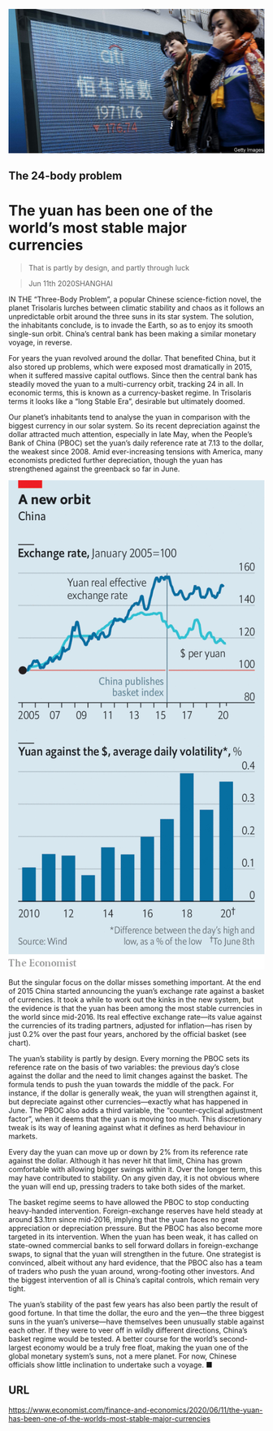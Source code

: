 ![](./images/20200613_FNP503.jpg)

## The 24-body problem

# The yuan has been one of the world’s most stable major currencies

> That is partly by design, and partly through luck

> Jun 11th 2020SHANGHAI

IN THE “Three-Body Problem”, a popular Chinese science-fiction novel, the planet Trisolaris lurches between climatic stability and chaos as it follows an unpredictable orbit around the three suns in its star system. The solution, the inhabitants conclude, is to invade the Earth, so as to enjoy its smooth single-sun orbit. China’s central bank has been making a similar monetary voyage, in reverse.

For years the yuan revolved around the dollar. That benefited China, but it also stored up problems, which were exposed most dramatically in 2015, when it suffered massive capital outflows. Since then the central bank has steadily moved the yuan to a multi-currency orbit, tracking 24 in all. In economic terms, this is known as a currency-basket regime. In Trisolaris terms it looks like a “long Stable Era”, desirable but ultimately doomed.

Our planet’s inhabitants tend to analyse the yuan in comparison with the biggest currency in our solar system. So its recent depreciation against the dollar attracted much attention, especially in late May, when the People’s Bank of China (PBOC) set the yuan’s daily reference rate at 7.13 to the dollar, the weakest since 2008. Amid ever-increasing tensions with America, many economists predicted further depreciation, though the yuan has strengthened against the greenback so far in June.



![](./images/20200613_FNC898.png)

But the singular focus on the dollar misses something important. At the end of 2015 China started announcing the yuan’s exchange rate against a basket of currencies. It took a while to work out the kinks in the new system, but the evidence is that the yuan has been among the most stable currencies in the world since mid-2016. Its real effective exchange rate—its value against the currencies of its trading partners, adjusted for inflation—has risen by just 0.2% over the past four years, anchored by the official basket (see chart).

The yuan’s stability is partly by design. Every morning the PBOC sets its reference rate on the basis of two variables: the previous day’s close against the dollar and the need to limit changes against the basket. The formula tends to push the yuan towards the middle of the pack. For instance, if the dollar is generally weak, the yuan will strengthen against it, but depreciate against other currencies—exactly what has happened in June. The PBOC also adds a third variable, the “counter-cyclical adjustment factor”, when it deems that the yuan is moving too much. This discretionary tweak is its way of leaning against what it defines as herd behaviour in markets.

Every day the yuan can move up or down by 2% from its reference rate against the dollar. Although it has never hit that limit, China has grown comfortable with allowing bigger swings within it. Over the longer term, this may have contributed to stability. On any given day, it is not obvious where the yuan will end up, pressing traders to take both sides of the market.

The basket regime seems to have allowed the PBOC to stop conducting heavy-handed intervention. Foreign-exchange reserves have held steady at around $3.1trn since mid-2016, implying that the yuan faces no great appreciation or depreciation pressure. But the PBOC has also become more targeted in its intervention. When the yuan has been weak, it has called on state-owned commercial banks to sell forward dollars in foreign-exchange swaps, to signal that the yuan will strengthen in the future. One strategist is convinced, albeit without any hard evidence, that the PBOC also has a team of traders who push the yuan around, wrong-footing other investors. And the biggest intervention of all is China’s capital controls, which remain very tight.

The yuan’s stability of the past few years has also been partly the result of good fortune. In that time the dollar, the euro and the yen—the three biggest suns in the yuan’s universe—have themselves been unusually stable against each other. If they were to veer off in wildly different directions, China’s basket regime would be tested. A better course for the world’s second-largest economy would be a truly free float, making the yuan one of the global monetary system’s suns, not a mere planet. For now, Chinese officials show little inclination to undertake such a voyage. ■

## URL

https://www.economist.com/finance-and-economics/2020/06/11/the-yuan-has-been-one-of-the-worlds-most-stable-major-currencies
